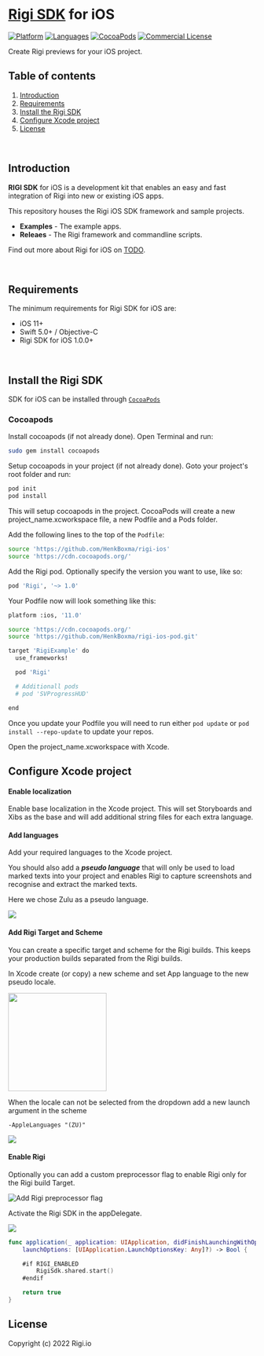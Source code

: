 # [Rigi SDK](https://rigi.io) for iOS

[![Platform](https://img.shields.io/badge/platform-iOS-orange.svg)](https://cocoapods.org/pods/RigiSDK)
[![Languages](https://img.shields.io/badge/language-Swift-orange.svg)](https://github.com/Rigi/Rigi-SDK-ios)
[![CocoaPods](https://img.shields.io/badge/CocoaPods-compatible-green.svg)](https://cocoapods.org/pods/RigiSDK)
[![Commercial License](https://img.shields.io/badge/license-Commercial-green.svg)](https://github.com/Rigi/Rigi-SDK-ios/blob/master/LICENSE.md)

Create Rigi previews for your iOS project.

## Table of contents

  1. [Introduction](#introduction)
  1. [Requirements](#requirements)
  1. [Install the Rigi SDK](#install-the-rigi-sdk)
  1. [Configure Xcode project](#configure-xcode)
  1. [License](#SDK-at-a-glance)  
  
<br />

## Introduction

**RIGI SDK** for iOS is a development kit that enables an easy and fast integration of Rigi into new or existing iOS apps.

This repository houses the Rigi iOS SDK framework and sample projects.

- **Examples** - The example apps.
- **Releaes** - The Rigi framework and commandline scripts. 

Find out more about Rigi for iOS on [TODO](https://rigi.io). 

<br />

##  Requirements

The minimum requirements for Rigi SDK for iOS are:

- iOS 11+
- Swift 5.0+ / Objective-C
- Rigi SDK for iOS 1.0.0+

<br />

## Install the Rigi SDK

SDK for iOS can be installed through [`CocoaPods`](https://cocoapods.org/)

### Cocoapods 
Install cocoapods (if not already done). Open Terminal and run:

```bash
sudo gem install cocoapods
```

Setup cocoapods in your project (if not already done). Goto your project's root folder and run: 

```bash
pod init
pod install
```

This will setup cocoapods in the project. CocoaPods will create a new project_name.xcworkspace file, a new Podfile and a Pods folder.

Add the following lines to the top of the `Podfile`:

```bash
source 'https://github.com/HenkBoxma/rigi-ios'
source 'https://cdn.cocoapods.org/'
```

Add the Rigi pod. Optionally specify the version you want to use, like so:

```bash
pod 'Rigi', '~> 1.0'
```

Your Podfile now will look something like this:

```bash
platform :ios, '11.0'

source 'https://cdn.cocoapods.org/'
source 'https://github.com/HenkBoxma/rigi-ios-pod.git'

target 'RigiExample' do
  use_frameworks!

  pod 'Rigi'

  # Additionall pods
  # pod 'SVProgressHUD'

end
```


Once you update your Podfile you will need to run either `pod update` or `pod install --repo-update` to update your repos.

Open the project_name.xcworkspace with Xcode.


## Configure Xcode project


#### Enable localization

Enable base localization in the Xcode project. 
This will set Storyboards and Xibs as the base and will add additional string files for each extra language. 


#### Add languages

Add your required languages to the Xcode project.

You should also add a ***pseudo language*** that will only be used to load marked texts into your project and enables Rigi to capture screenshots and recognise and extract the marked texts. 

Here we chose Zulu as a pseudo language. 

![](https://raw.githubusercontent.com/HenkBoxma/rigi-ios/main/Docs/Assets/localization.png)


#### Add Rigi Target and Scheme

<!--<img src="https://raw.githubusercontent.com/HenkBoxma/rigi-ios/main/Docs/Assets/target-dupl.png" width="200" align="right">-->

You can create a specific target and scheme for the Rigi builds. This keeps your production builds separated from the Rigi builds.

In Xcode create (or copy) a new scheme and set App language to the new pseudo locale. 

<img src="https://raw.githubusercontent.com/HenkBoxma/rigi-ios/main/Docs/Assets/target-dupl.png" width="200">

When the locale can not be selected from the dropdown add a new launch argument  in the scheme

```code
-AppleLanguages "(ZU)"
```


![](https://raw.githubusercontent.com/HenkBoxma/rigi-ios/main/Docs/Assets/scheme-edit4.png)



#### Enable Rigi

Optionally you can add a custom preprocessor flag to enable Rigi only for the Rigi build Target.

![Add Rigi preprocessor flag](https://raw.githubusercontent.com/HenkBoxma/rigi-ios/main/Docs/Assets/build1.png)

Activate the Rigi SDK in the appDelegate. 

![](https://raw.githubusercontent.com/HenkBoxma/rigi-ios/main/Docs/Assets/app-del.png)


```swift
func application(_ application: UIApplication, didFinishLaunchingWithOptions 
    launchOptions: [UIApplication.LaunchOptionsKey: Any]?) -> Bool {

    #if RIGI_ENABLED
        RigiSdk.shared.start()
    #endif

    return true
}
```


## License

Copyright (c) 2022 Rigi.io

<br />








